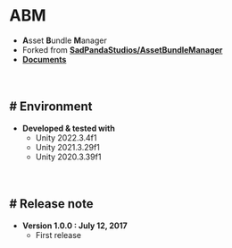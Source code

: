 # ABM

- **A**sset **B**undle **M**anager
- Forked from [**SadPandaStudios/AssetBundleManager**](https://github.com/SadPandaStudios/AssetBundleManager)
- [**Documents**](https://www.notion.so/ABM-cc6b42814f10436fb0793916c1c312bc)

　

## # Environment

- **Developed & tested with**
    - Unity 2022.3.4f1
    - Unity 2021.3.29f1
    - Unity 2020.3.39f1


　

## # Release note

- **Version 1.0.0 : July 12, 2017**
    - First release

